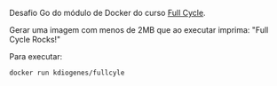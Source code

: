 Desafio Go do módulo de Docker do curso [Full Cycle](https://fullcycle.com.br/).

Gerar uma imagem com menos de 2MB que ao executar imprima: "Full Cycle Rocks!"

Para executar:

```bash
docker run kdiogenes/fullcyle
```
